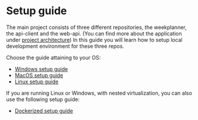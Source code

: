 # Setup guide

The main project consists of three different repositories, the weekplanner, the api-client and the web-api. (You can find more about the application under [project architecture](../about/about.md)) In this guide you will learn how to setup local development environment for these three repos.

Choose the guide attaining to your OS:

- [Windows setup guide](windows_setup.md)
- [MacOS setup guide](mac_setup.md)
- [Linux setup guide](linux_setup.md)

If you are running Linux or Windows, with nested virtualization, you can also use the following setup guide:

- [Dockerized setup guide](docker_setup.md)